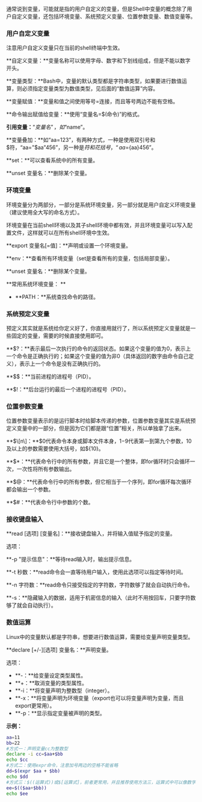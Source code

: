 通常说到变量，可能就是指的用户自定义的变量，但是Shell中变量的概念除了用户自定义变量，还包括环境变量、系统预定义变量、位置参数变量、数值变量等。



### 用户自定义变量

注意用户自定义变量只在当前的shell终端中生效。

**自定义变量：**变量名称可以使用字母、数字和下划线组成，但是不能以数字开头。

**变量类型：**Bash中，变量的默认类型都是字符串类型，如果要进行数值运算，则必须指定变量类型为数值类型，见后面的“数值运算”内容。

**变量赋值：**变量和值之间使用等号=连接，而且等号两边不能有空格。

**命令输出赋值给变量：**使用“变量名=$\(命令\)”的格式。

**引用变量：**“$变量名”，如“$name”。

**变量叠加：**如“aa=123”，有两种方式，一种是使用双引号和$符，“aa="$aa"456”，另一种是$符和花括号，“aa=${aa}456”。

**set：**可以查看系统中的所有变量。

**unset 变量名：**删除某个变量。



### 环境变量

环境变量分为两部分，一部分是系统环境变量，另一部分就是用户自定义环境变量（建议使用全大写的命名方式）。

环境变量在当前shell环境以及其子shell环境中都有效，并且环境变量可以写入配置文件，这样就可以在所有shell环境中生效。

**export 变量名\[=值\]：**声明或设置一个环境变量。

**env：**查看所有环境变量（set是查看所有的变量，包括局部变量）。

**unset 变量名：**删除某个变量。

**常用系统环境变量：**

* **PATH：**系统查找命令的路径。



### 系统预定义变量

预定义其实就是系统给你定义好了，你直接用就行了，所以系统预定义变量就是一些固定的变量，需要的时候直接使用即可。

**$?：**表示最后一次执行的命令的返回状态。如果这个变量的值为0，表示上一个命令是正确执行的；如果这个变量的值为非0（具体返回的数字由命令自己定义），表示上一个命令是没有正确执行的。

**$$：**当前进程的进程号（PID）。

**$!：**后台运行的最后一个进程的进程号（PID）。



### 位置参数变量

位置参数变量表示的是运行脚本时给脚本传递的参数，位置参数变量其实是系统预定义变量中的一部分，但是因为它们都是跟“位置”相关，所以单独拿了出来。

**$\[n\]：**$0代表命令本身或脚本文件本身，$1-$9代表第一到第九个参数，10及以上的参数需要使用大括号，如${10}。

**$\*：**代表命令行中的所有参数，并且它是一个整体，即for循环时只会循环一次，一次性将所有参数输出。

**$@：**代表命令行中的所有参数，但它相当于一个序列，即for循环每次循环都会输出一个参数。

**$\#：**代表命令行中参数的个数。



### 接收键盘输入

**read \[选项\] \[变量名\]：**接收键盘输入，并将输入值赋予指定的变量。

选项：

**-p "提示信息"：**等待read输入时，输出提示信息。

**-t 秒数：**read命令会一直等待用户输入，使用此选项可以指定等待时间。

**-n 字符数：**read命令只接受指定的字符数，字符数够了就会自动执行命令。

**-s：**隐藏输入的数据，适用于机密信息的输入（此时不用按回车，只要字符数够了就会自动执行）。



### 数值运算

Linux中的变量默认都是字符串，想要进行数值运算，需要给变量声明变量类型。

**declare \[+/-\]\[选项\] 变量名：**声明变量。

选项：

* **-：**给变量设定类型属性。
* **+：**取消变量的类型属性。
* **-i：**将变量声明为整数型（integer）。
* **-x：**将变量声明为环境变量（export也可以将变量声明为变量，而且export更常用）。
* **-p：**显示指定变量被声明的类型。

**示例：**

```bash
aa=11
bb=22
#方式一：声明变量cc为整数型
declare -i cc=$aa+$bb
echo $cc
#方式二：使用expr命令，注意加号两边的空格不能省略
dd=$(expr $aa + $bb)
echo $dd
#方式三：$((运算式))或$[运算式]，前者更常用，并且推荐使用方法三，运算式中可以像数学中那样使用括号来调整优先级
ee=$(($aa+$bb))
echo $ee
```



